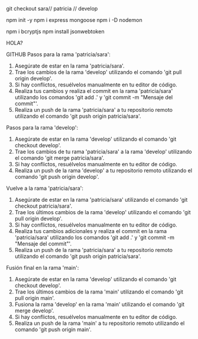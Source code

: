 git checkout sara// patricia // develop

npm init -y
npm i express mongoose
npm i -D nodemon

npm i bcryptjs
npm install jsonwebtoken

HOLA?

GITHUB
Pasos para la rama 'patricia/sara':

1. Asegúrate de estar en la rama 'patricia/sara'.
2. Trae los cambios de la rama 'develop' utilizando el comando 'git pull origin develop'.
3. Si hay conflictos, resuélvelos manualmente en tu editor de código.
4. Realiza tus cambios y realiza el commit en la rama 'patricia/sara' utilizando los comandos 'git add .' y 'git commit -m "Mensaje del commit"'.
5. Realiza un push de la rama 'patricia/sara' a tu repositorio remoto utilizando el comando 'git push origin patricia/sara'.

Pasos para la rama 'develop':

1. Asegúrate de estar en la rama 'develop' utilizando el comando 'git checkout develop'.
2. Trae los cambios de tu rama 'patricia/sara' a la rama 'develop' utilizando el comando 'git merge patricia/sara'.
3. Si hay conflictos, resuélvelos manualmente en tu editor de código.
4. Realiza un push de la rama 'develop' a tu repositorio remoto utilizando el comando 'git push origin develop'.

Vuelve a la rama 'patricia/sara':

1. Asegúrate de estar en la rama 'patricia/sara' utilizando el comando 'git checkout patricia/sara'.
2. Trae los últimos cambios de la rama 'develop' utilizando el comando 'git pull origin develop'.
3. Si hay conflictos, resuélvelos manualmente en tu editor de código.
4. Realiza tus cambios adicionales y realiza el commit en la rama 'patricia/sara' utilizando los comandos 'git add .' y 'git commit -m "Mensaje del commit"'.
5. Realiza un push de la rama 'patricia/sara' a tu repositorio remoto utilizando el comando 'git push origin patricia/sara'.

Fusión final en la rama 'main':

1. Asegúrate de estar en la rama 'develop' utilizando el comando 'git checkout develop'.
2. Trae los últimos cambios de la rama 'main' utilizando el comando 'git pull origin main'.
3. Fusiona la rama 'develop' en la rama 'main' utilizando el comando 'git merge develop'.
4. Si hay conflictos, resuélvelos manualmente en tu editor de código.
5. Realiza un push de la rama 'main' a tu repositorio remoto utilizando el comando 'git push origin main'.
